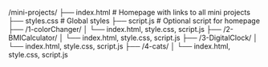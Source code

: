/mini-projects/
├── index.html             # Homepage with links to all mini projects
├── styles.css             # Global styles
├── script.js              # Optional script for homepage
├── /1-colorChanger/
│   └── index.html, style.css, script.js
├── /2-BMICalculator/
│   └── index.html, style.css, script.js
├── /3-DigitalClock/
│   └── index.html, style.css, script.js
├── /4-cats/
│   └── index.html, style.css, script.js
